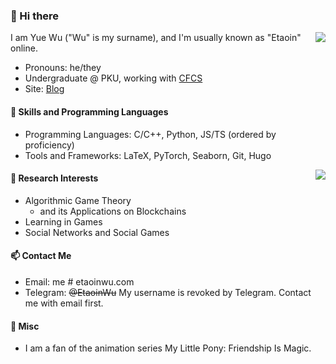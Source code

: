 ### 👋 Hi there

<img align=right src="https://ghstat.miao.dev/api?username=EtaoinWu&show_icons=true&bg_color=60,#000000,#FFFFFFF&cache_seconds=1800"/>

I am Yue Wu ("Wu" is my surname), and I'm usually known as "Etaoin" online.

- Pronouns: he/they
- Undergraduate @ PKU, working with [CFCS](https://cfcs.pku.edu.cn/)
- Site: [Blog](https://etaoinwu.com/)

#### 🤖 Skills and Programming Languages
- Programming Languages: C/C++, Python, JS/TS (ordered by proficiency)
- Tools and Frameworks: LaTeX, PyTorch, Seaborn, Git, Hugo

<img align=right src="https://ghstat.miao.dev/api/top-langs?username=EtaoinWu&show_icons=true&bg_color=60,#000000,#FFFFFFF&cache_seconds=1800"/>

#### 🧮 Research Interests
- Algorithmic Game Theory
  - and its Applications on Blockchains
- Learning in Games
- Social Networks and Social Games

#### 📫 Contact Me
- Email: me # etaoinwu.com
- Telegram: ~~@EtaoinWu~~ My username is revoked by Telegram. Contact me with email first.

#### 🦄 Misc
- I am a fan of the animation series My Little Pony: Friendship Is Magic. 
